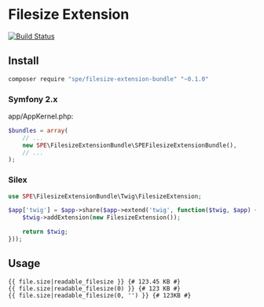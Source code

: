 # Filesize Extension

[![Build Status](https://travis-ci.org/loonkwil/filesize-extension-bundle.png)](https://travis-ci.org/loonkwil/filesize-extension-bundle)

## Install

```bash
composer require "spe/filesize-extension-bundle" "~0.1.0"
```

### Symfony 2.x

app/AppKernel.php:
```php
$bundles = array(
    // ...
    new SPE\FilesizeExtensionBundle\SPEFilesizeExtensionBundle(),
    // ...
);
```

### Silex

```php
use SPE\FilesizeExtensionBundle\Twig\FilesizeExtension;

$app['twig'] = $app->share($app->extend('twig', function($twig, $app) {
    $twig->addExtension(new FilesizeExtension());

    return $twig;
}));
```

## Usage

```twig
{{ file.size|readable_filesize }} {# 123.45 KB #}
{{ file.size|readable_filesize(0) }} {# 123 KB #}
{{ file.size|readable_filesize(0, '') }} {# 123KB #}
```
